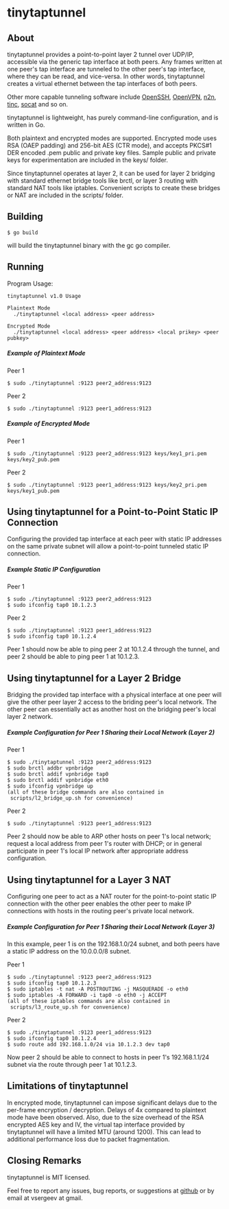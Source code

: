 tinytaptunnel
=============

About
-----

tinytaptunnel provides a point-to-point layer 2 tunnel over UDP/IP, accessible
via the generic tap interface at both peers. Any frames written at one peer's
tap interface are tunneled to the other peer's tap interface, where they can be
read, and vice-versa. In other words, tinytaptunnel creates a virtual ethernet
between the tap interfaces of both peers.

Other more capable tunneling software include [OpenSSH](http://openssh.com/),
[OpenVPN](http://openvpn.net/), [n2n](http://www.ntop.org/products/n2n/),
[tinc](http://www.tinc-vpn.org/), [socat](http://www.dest-unreach.org/socat/)
and so on.

tinytaptunnel is lightweight, has purely command-line configuration, and is
written in Go.

Both plaintext and encrypted modes are supported. Encrypted mode uses RSA (OAEP
padding) and 256-bit AES (CTR mode), and accepts PKCS#1 DER encoded .pem public
and private key files. Sample public and private keys for experimentation are
included in the keys/ folder.

Since tinytaptunnel operates at layer 2, it can be used for layer 2 bridging
with standard ethernet bridge tools like brctl, or layer 3 routing with
standard NAT tools like iptables. Convenient scripts to create these bridges or
NAT are included in the scripts/ folder.

Building
--------

	$ go build

will build the tinytaptunnel binary with the gc go compiler.

Running
-------

Program Usage:

	tinytaptunnel v1.0 Usage

	Plaintext Mode
	  ./tinytaptunnel <local address> <peer address>

	Encrypted Mode
	  ./tinytaptunnel <local address> <peer address> <local prikey> <peer pubkey>

##### Example of Plaintext Mode

Peer 1

	$ sudo ./tinytaptunnel :9123 peer2_address:9123

Peer 2

	$ sudo ./tinytaptunnel :9123 peer1_address:9123

##### Example of Encrypted Mode

Peer 1

	$ sudo ./tinytaptunnel :9123 peer2_address:9123 keys/key1_pri.pem keys/key2_pub.pem

Peer 2

	$ sudo ./tinytaptunnel :9123 peer1_address:9123 keys/key2_pri.pem keys/key1_pub.pem


Using tinytaptunnel for a Point-to-Point Static IP Connection
-------------------------------------------------------------

Configuring the provided tap interface at each peer with static IP addresses on
the same private subnet will allow a point-to-point tunneled static IP
connection.

##### Example Static IP Configuration

Peer 1

	$ sudo ./tinytaptunnel :9123 peer2_address:9123
	$ sudo ifconfig tap0 10.1.2.3

Peer 2

	$ sudo ./tinytaptunnel :9123 peer1_address:9123
	$ sudo ifconfig tap0 10.1.2.4

Peer 1 should now be able to ping peer 2 at 10.1.2.4 through the tunnel, and
peer 2 should be able to ping peer 1 at 10.1.2.3.

Using tinytaptunnel for a Layer 2 Bridge
----------------------------------------

Bridging the provided tap interface with a physical interface at one peer will
give the other peer layer 2 access to the briding peer's local network.  The
other peer can essentially act as another host on the bridging peer's local
layer 2 network.

##### Example Configuration for Peer 1 Sharing their Local Network (Layer 2)

Peer 1

	$ sudo ./tinytaptunnel :9123 peer2_address:9123
	$ sudo brctl addbr vpnbridge
	$ sudo brctl addif vpnbridge tap0
	$ sudo brctl addif vpnbridge eth0
	$ sudo ifconfig vpnbridge up
	(all of these bridge commands are also contained in
	 scripts/l2_bridge_up.sh for convenience)

Peer 2

	$ sudo ./tinytaptunnel :9123 peer1_address:9123

Peer 2 should now be able to ARP other hosts on peer 1's local network; request
a local address from peer 1's router with DHCP; or in general participate in
peer 1's local IP network after appropriate address configuration.

Using tinytaptunnel for a Layer 3 NAT
--------------------------------------

Configuring one peer to act as a NAT router for the point-to-point static IP
connection with the other peer enables the other peer to make IP connections
with hosts in the routing peer's private local network.

##### Example Configuration for Peer 1 Sharing their Local Network (Layer 3)

In this example, peer 1 is on the 192.168.1.0/24 subnet, and both peers have a
static IP address on the 10.0.0.0/8 subnet.

Peer 1

	$ sudo ./tinytaptunnel :9123 peer2_address:9123
	$ sudo ifconfig tap0 10.1.2.3
	$ sudo iptables -t nat -A POSTROUTING -j MASQUERADE -o eth0
	$ sudo iptables -A FORWARD -i tap0 -o eth0 -j ACCEPT
	(all of these iptables commands are also contained in
	 scripts/l3_route_up.sh for convenience)

Peer 2

	$ sudo ./tinytaptunnel :9123 peer1_address:9123
	$ sudo ifconfig tap0 10.1.2.4
	$ sudo route add 192.168.1.0/24 via 10.1.2.3 dev tap0

Now peer 2 should be able to connect to hosts in peer 1's 192.168.1.1/24 subnet
via the route through peer 1 at 10.1.2.3.

Limitations of tinytaptunnel
----------------------------

In encrypted mode, tinytaptunnel can impose significant delays due to the
per-frame encryption / decryption. Delays of 4x compared to plaintext mode have
been observed. Also, due to the size overhead of the RSA encrypted AES key and
IV, the virtual tap interface provided by tinytaptunnel will have a limited MTU
(around 1200).  This can lead to additional performance loss due to packet
fragmentation.

Closing Remarks
---------------

tinytaptunnel is MIT licensed.

Feel free to report any issues, bug reports, or suggestions at
[github](https://github.com/vsergeev/tinytaptunnel/issues) or by email at
vsergeev at gmail.

